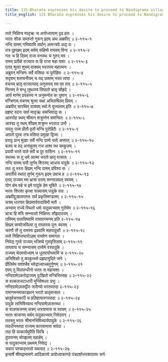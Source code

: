```yaml
---
title: 115 Bharata expresses his desire to proceed to Nandigrama village
title_english: 115 Bharata expresses his desire to proceed to Nandigrama village

---
```

ततो निक्षिप्य मातृऋः स अयोध्यायाम् दृढ व्रतः ।  
भरतः शोक सम्तप्तो गुरून् इदम् अथ अब्रवीत् ॥ २-११५-१  
नन्दि ग्रामम् गमिष्यामि सर्वान् आमन्त्रये अद्य वः ।  
तत्र दुह्खम् इदम् सर्वम् सहिष्ये राघवम् विना ॥ २-११५-२  
गतः च हि दिवम् राजा वनस्थः च गुरुर् मम ।  
रामम् प्रतीक्षे राज्याय स हि राजा महा यशाः ॥ २-११५-३  
एतत् श्रुत्वा शुभम् वाक्यम् भरतस्य महात्मनः ।  
अब्रुवन् मन्त्रिणः सर्वे वसिष्ठः च पुरोहितः ॥ २-११५-४  
सदृशम् श्लाघनीयम् च यद् उक्तम् भरत त्वया ।  
वचनम् भ्रातृ वात्सल्याद् अनुरूपम् तव एव तत् ॥ २-११५-५  
नित्यम् ते बन्धु लुब्धस्य तिष्ठतो भ्रातृ सौहृदे ।  
आर्य मार्गम् प्रपन्नस्य न अनुमन्येत कः पुमान् ॥ २-११५-६  
मन्त्रिणाम् वचनम् श्रुत्वा यथा अभिलषितम् प्रियम् ।  
अब्रवीत् सारथिम् वाक्यम् रथो मे युज्यताम् इति ॥ २-११५-७  
प्रहृष्ट वदनः सर्वा मातृऋः समभिवाद्य सः ।  
आरुरोह रथम् श्रीमान् शत्रुघ्नेन समन्वितः ॥ २-११५-८  
आरुह्य तु रथम् शीघ्रम् शत्रुघ्न भरताउ उभौ ।  
ययतुः परम प्रीतौ वृतौ मन्त्रि पुरोहितैः ॥ २-११५-९  
अग्रतो पुरवः तत्र वसिष्ठ प्रमुखा द्विजाः ।  
प्रययुः प्रान् मुखाः सर्वे नन्दि ग्रामो यतो अभवत् ॥ २-११५-१०  
बलम् च तद् अनाहूतम् गज अश्व रथ सम्कुलम् ।  
प्रययौ भरते याते सर्वे च पुर वासिनः ॥ २-११५-११  
रथस्थः स तु धर्म आत्मा भरतो भ्रातृ वत्सलः ।  
नन्दि ग्रामम् ययौ तूर्णम् शिरस्य् आधाय पादुके ॥ २-११५-१२  
ततः तु भरतः क्षिप्रम् नन्दि ग्रामम् प्रविश्य सः ।  
अवतीर्य रथात् तूर्णम् गुरून् इदम् उवाच ह ॥ २-११५-१३  
एतद् राज्यम् मम भ्रात्रा दत्तम् सम्न्यासवत् स्वयम् ।  
योग क्षेम वहे च इमे पादुके हेम भूषिते ॥ २-११५-१४  
भरतः शिरसा कृत्वा सन्न्यासम् पादुके ततः ।  
अब्रवीद्दुःखसम्तप्तः सर्वं प्रकृतिमण्डलम् ॥ २-११५-१५  
चत्रम् धारयत क्षिप्रमार्यपादाविमौ मतौ ।  
अभ्याम् राज्ये स्थितो धर्मः पादुकाभ्याम् गुरोर्मम ॥ २-११५-१६  
भ्रात्रा हि मयि सम्न्यासो निक्षिप्तः सौहृदादयम् ।  
तमिमम् पालयिष्यामि राघवागमनम् प्रति २-११५-१७  
क्षिप्रम् सम्योजयित्वा तु राघवस्य पुनः स्वयम् ।  
चरणौ तौ तु रामस्य द्रक्ष्यामि सहपादुकौ ॥ २-११५-१८  
ततो निक्षिप्तभारोऽहम् राघवेण समागतः ।  
निवेद्य गुरवे राज्यम् भजिष्ये गुरुवृत्तिताम् २-११५-१९  
ताघवाय च सम्न्यासम् दत्त्वेमे वरपादुके ।  
राज्यम् चेदमयोध्याम् च धूतपापोभवामि च २-११५-२०  
अभिषिक्ते तु काकुत्थ्से प्रहृष्टमुदिते जने ।  
प्रीतिर्मम यशश्चैव भवेद्राज्याच्चतुर्गुणम् ॥ २-११५-२१  
एवम् तु विलपन्धीनो भरतः स महायशाः ।  
नन्दिग्रामेऽकरोद्राज्यम् दुःखितो मन्त्रिभिस्सह ॥ २-११५-२२  
स वल्कलजटाधारी मुनिवेषधरः प्रभुः ।  
नन्दिग्रामेऽवसद्वीरः ससैन्यो भरतस्तदा २-११५-२३  
रामागमनमाकाङ्क्षन् भरतो भ्रातृवत्सलः ।  
भ्रातुर्वचनकारी च प्रतिज्ञापारगस्तदा ॥ २-११५-२४  
पादुके त्वभिषिच्याथ नन्दिग्रामेऽवसत्तथा ।  
स वालव्यजनम् चत्रम् धारयामास स स्वयम् ॥ २-११५-२५  
भरतः शासनम् सर्वम् पादुकाभ्याम् निवेदयन् ।  
ततस्तु भरतः श्रीमानभिषिच्यार्यपादुके ॥ २-११५-२६  
तदधीनस्तदा राज्यम् कारयामास सर्वदा ।  
तदा हि यत्कार्यमुपैति किंचि ।  
दुपायनम् चोपहृतम् महार्हम् ।  
स पादुकाभ्याम् प्रथमम् निवेद्य ।  
चकार पश्चाद्भरतो यथावत् ॥ २-११५-२७  
इत्यार्षे श्रीमद्रामायणे आदिकाव्ये अयोध्याकाण्डे पंचदशोत्तरशततमः सर्गः